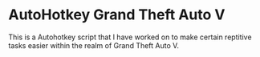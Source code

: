 # AutoHotkey Grand Theft Auto V
This is a Autohotkey script that I have worked on to make certain reptitive tasks easier within the realm of Grand Theft Auto V.
